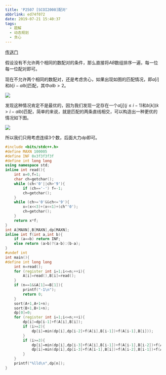 ```yaml
---
title: 'P2507 [SCOI2008]配对'
abbrlink: ed74f072
date: 2019-07-21 15:40:37
tags:
  - 题解
  - 动态规划
  - 贪心
---
```


[传送门](https://www.luogu.org/problemnew/show/P2507)

假设没有不允许两个相同的数配对的条件，那么直接将$AB$数组排序一遍，每一位每一位配对即可。

现在不允许两个相同的数配对，还是考虑贪心，如果出现如图的匹配情况，即$a[i]$和$b[i-alb]$匹配，其中$alb>2$。

![](/images/1.png)

发现这种情况肯定不是最优的，因为我们发现一定存在一个$a[j](j \le i-1)$和$b[k](k > i-alb)$匹配，简单的来说，就是匹配的两条直线相交，可以构造出一种更优的情况如下图。

![](/images/2.png)

所以我们只用考虑连续$3$个数，后面大力$dp$即可。

```cpp
#include <bits/stdc++.h>
#define MAXN 100005
#define INF 0x3f3f3f3f
#define int long long
using namespace std;
inline int read(){
    int x=0,f=1;
    char ch=getchar();
    while (ch<'0'||ch>'9'){
        if (ch=='-') f=-1;
        ch=getchar();
    }
    while (ch>='0'&&ch<='9'){
        x=(x<<3)+(x<<1)+(ch^'0');
        ch=getchar();
    }
    return x*f;
}
int A[MAXN],B[MAXN],dp[MAXN];
inline int f(int a,int b){
    if (a==b) return INF;
    else return (a>b)?(a-b):(b-a);
}
#undef int
int main(){
#define int long long
    int n=read();
    for (register int i=1;i<=n;++i){
        A[i]=read(),B[i]=read();
    }
    if (n==1&&A[1]==B[1]){
        printf("-1\n");
        return 0;
    }
    sort(A+1,A+1+n);
    sort(B+1,B+1+n);
    dp[0]=0;
    for (register int i=1;i<=n;++i){
        dp[i]=dp[i-1]+f(A[i],B[i]);
        if (i>=2){
            dp[i]=min(dp[i],dp[i-2]+f(A[i],B[i-1])+f(A[i-1],B[i]));
        }
        if (i>=3){
            dp[i]=min(dp[i],dp[i-3]+f(A[i],B[i-1])+f(A[i-1],B[i-2])+f(A[i-2],B[i]));
            dp[i]=min(dp[i],dp[i-3]+f(A[i-1],B[i])+f(A[i-2],B[i-1])+f(A[i],B[i-2]));
        }
    }
    printf("%lld\n",dp[n]);
}
```

